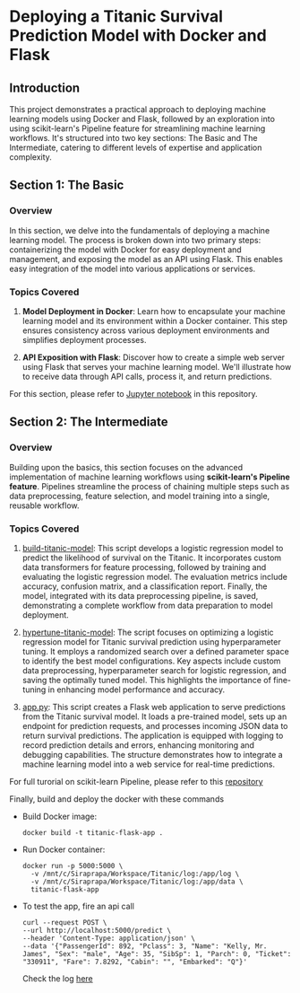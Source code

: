 # Deploying a Titanic Survival Prediction Model with Docker and Flask

## Introduction
This project demonstrates a practical approach to deploying machine learning models using Docker and Flask, followed by an exploration into using scikit-learn's Pipeline feature for streamlining machine learning workflows. It's structured into two key sections: The Basic and The Intermediate, catering to different levels of expertise and application complexity.

## Section 1: The Basic

### Overview
In this section, we delve into the fundamentals of deploying a machine learning model. The process is broken down into two primary steps: containerizing the model with Docker for easy deployment and management, and exposing the model as an API using Flask. This enables easy integration of the model into various applications or services.

### Topics Covered
1. **Model Deployment in Docker**: Learn how to encapsulate your machine learning model and its environment within a Docker container. This step ensures consistency across various deployment environments and simplifies deployment processes.

2. **API Exposition with Flask**: Discover how to create a simple web server using Flask that serves your machine learning model. We'll illustrate how to receive data through API calls, process it, and return predictions.

For this section, please refer to [Jupyter notebook](Deploying%20a%20Titanic%20Survival%20Prediction%20Model%20with%20Docker%20and%20Flask.ipynb) in this repository.

## Section 2: The Intermediate

### Overview
Building upon the basics, this section focuses on the advanced implementation of machine learning workflows using **scikit-learn's Pipeline feature**. Pipelines streamline the process of chaining multiple steps such as data preprocessing, feature selection, and model training into a single, reusable workflow.

### Topics Covered

1. [build-titanic-model](build-titanic-model.py): This script develops a logistic regression model to predict the likelihood of survival on the Titanic. It incorporates custom data transformers for feature processing, followed by training and evaluating the logistic regression model. The evaluation metrics include accuracy, confusion matrix, and a classification report. Finally, the model, integrated with its data preprocessing pipeline, is saved, demonstrating a complete workflow from data preparation to model deployment.

2. [hypertune-titanic-model](hypertune-titanic-model.py): The script focuses on optimizing a logistic regression model for Titanic survival prediction using hyperparameter tuning. It employs a randomized search over a defined parameter space to identify the best model configurations. Key aspects include custom data preprocessing, hyperparameter search for logistic regression, and saving the optimally tuned model. This highlights the importance of fine-tuning in enhancing model performance and accuracy.

3. [app.py](app.py): This script creates a Flask web application to serve predictions from the Titanic survival model. It loads a pre-trained model, sets up an endpoint for prediction requests, and processes incoming JSON data to return survival predictions. The application is equipped with logging to record prediction details and errors, enhancing monitoring and debugging capabilities. The structure demonstrates how to integrate a machine learning model into a web service for real-time predictions.

For full turorial on scikit-learn Pipeline, please refer to this [repository](https://github.com/swatakit/ml-workflow-sklearn-pipeline)

Finally, build and deploy the docker with these commands

- Build Docker image: 
    ```
    docker build -t titanic-flask-app .
    ```
  
- Run Docker container:
    ```
    docker run -p 5000:5000 \
      -v /mnt/c/Siraprapa/Workspace/Titanic/log:/app/log \
      -v /mnt/c/Siraprapa/Workspace/Titanic/log:/app/data \
      titanic-flask-app
    ```
- To test the app, fire an api call
    ```
    curl --request POST \
    --url http://localhost:5000/predict \
    --header 'Content-Type: application/json' \
    --data '{"PassengerId": 892, "Pclass": 3, "Name": "Kelly, Mr. James", "Sex": "male", "Age": 35, "SibSp": 1, "Parch": 0, "Ticket": "330911", "Fare": 7.8292, "Cabin": "", "Embarked": "Q"}'
  ```

  Check the log [here](log/prediction.log) 

